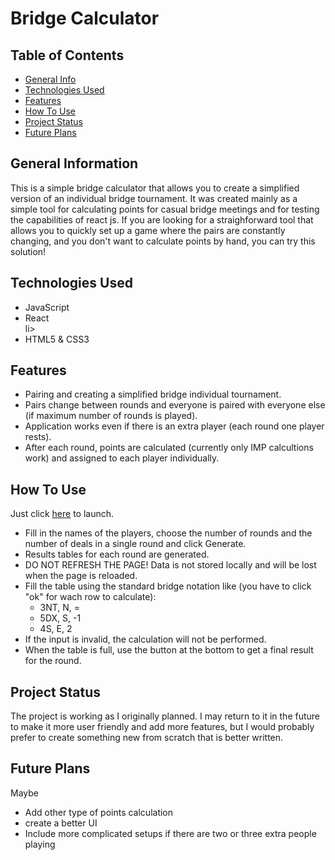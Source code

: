 # Bridge Calculator

## Table of Contents
* [General Info](#general-information)
* [Technologies Used](#technologies-used)
* [Features](#features)
* [How To Use](#how-to-use)
* [Project Status](#project-status)
* [Future Plans](#future-plans)


## General Information
This is a simple bridge calculator that allows you to create a simplified version of an individual bridge tournament. It was created mainly as a simple tool for calculating points for casual bridge meetings
and for testing the capabilities of react js. If you are looking for a straighforward tool that allows you to quickly set up a game where the pairs are constantly changing, and you don't want to calculate points by hand, you can try this solution!

## Technologies Used
<ul>
  <li>JavaScript</li>
  <li>React</li>li>
  <li>HTML5 & CSS3</li>
</ul>

## Features

* Pairing and creating a simplified bridge individual tournament.
* Pairs change between rounds and everyone is paired with everyone else (if maximum number of rounds is played).
* Application works even if there is an extra player (each round one player rests).
* After each round, points are calculated (currently only IMP calcultions work) and assigned to each player individually.

## How To Use
Just click <a href="https://marcinrubin.github.io/Bridge_calculator/">here</a> to launch.
  - Fill in the names of the players, choose the number of rounds and the number of deals in a single round and click Generate.
  - Results tables for each round are generated.
  - DO NOT REFRESH THE PAGE! Data is not stored locally and will be lost when the page is reloaded.
  - Fill the table using the standard bridge notation like (you have to click "ok" for wach row to calculate):
    - 3NT, N, =
    - 5DX, S, -1
    - 4S, E, 2
  - If the input is invalid, the calculation will not be performed.
  - When the table is full, use the button at the bottom to get a final result for the round.


## Project Status
The project is working as I originally planned. 
I may return to it in the future to make it more user friendly and add more features, but I would probably prefer to create something new from scratch that is better written.


## Future Plans
Maybe
  - Add other type of points calculation
  - create a better UI
  - Include more complicated setups if there are two or three extra people playing
